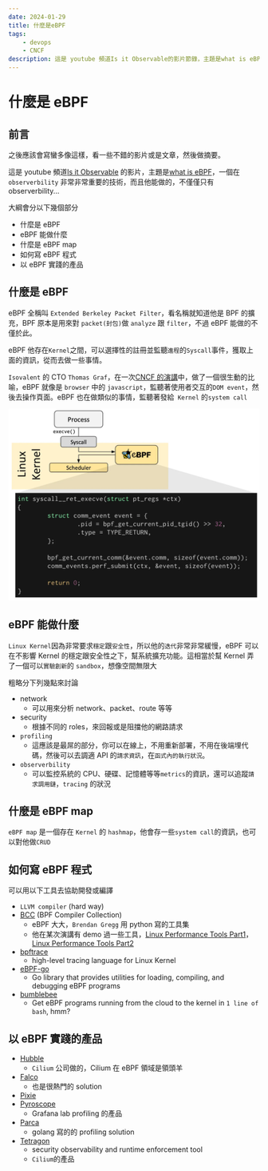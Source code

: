 ```yaml
---
date: 2024-01-29
title: 什麼是eBPF
tags:
    - devops
    - CNCF
description: 這是 youtube 頻道Is it Observable的影片節錄，主題是what is eBPF，一個在 observerbility 非常非常重要的技術，而且他能做的，不僅僅只有 observerbility...
---
```


# 什麼是 eBPF

## 前言

之後應該會寫蠻多像這樣，看一些不錯的影片或是文章，然後做摘要。

這是 youtube 頻道[Is it Observable](https://www.youtube.com/@IsitObservable) 的影片，主題是[what is eBPF](https://www.youtube.com/watch?v=jM3vL2LLm5o)，一個在 `observerbility` 非常非常重要的技術，而且他能做的，不僅僅只有 observerbility...

大綱會分以下幾個部分

-   什麼是 eBPF
-   eBPF 能做什麼
-   什麼是 eBPF map
-   如何寫 eBPF 程式
-   以 eBPF 實踐的產品

## 什麼是 eBPF

eBPF 全稱叫 `Extended Berkeley Packet Filter`，看名稱就知道他是 BPF 的擴充，BPF 原本是用來對 `packet(封包)`做 `analyze` 跟 `filter`，不過 eBPF 能做的不僅於此。

eBPF 他存在`Kernel`之間，可以選擇性的註冊並監聽`進程`的`Syscall`事件，獲取上面的資訊，從而去做一些事情。

`Isovalent` 的 CTO `Thomas Graf`，在一次[CNCF 的演講](https://youtu.be/KhPrMW5Rbbc?si=6UbZuv7rKajZke0i&t=71)中，做了一個很生動的比喻，eBPF 就像是 `browser` 中的 `javascript`，監聽著使用者交互的`DOM event`，然後去操作頁面。eBPF 也在做類似的事情，監聽著發給` Kernel` 的`system call`

![eBPF](../images/2024-01-29_02/01.webp)

## eBPF 能做什麼

`Linux Kernel`因為非常要求`穩定`跟`安全性`，所以他的`迭代`非常非常緩慢，eBPF 可以在不影響 Kernel 的穩定跟安全性之下，幫系統擴充功能。這相當於幫 Kernel 弄了一個可以`實驗創新`的 `sandbox`，想像空間無限大

粗略分下列幾點來討論

-   network
    -   可以用來分析 network、packet、route 等等
-   security
    -   根據不同的 roles，來回報或是阻擋他的網路請求
-   `profiling`
    -   這應該是最屌的部分，你可以在線上，不用重新部署，不用在後端埋代碼，然後可以去調適 API 的`請求資訊`，在`函式內的執行狀況`。
-   `observerbility`
    -   可以監控系統的 CPU、硬碟、記憶體等等`metrics`的資訊，還可以追蹤`請求調用鏈`，`tracing` 的狀況

## 什麼是 eBPF map

`eBPF map` 是一個存在 `Kernel` 的 `hashmap`，他會存一些`system call`的資訊，也可以對他做`CRUD`

## 如何寫 eBPF 程式

可以用以下工具去協助開發或編譯

-   `LLVM compiler` (hard way)
-   [BCC](https://github.com/iovisor/bcc) (BPF Compiler Collection)
    -   eBPF 大大，`Brendan Gregg` 用 python 寫的工具集
    -   他在某次演講有 demo 過一些工具，[Linux Performance Tools Part1](https://www.youtube.com/watch?v=FJW8nGV4jxY)，[Linux Performance Tools Part2](https://www.youtube.com/watch?v=zrr2nUln9Kk&t=2271s)
-   [bpftrace](https://github.com/iovisor/bpftrace)
    -   high-level tracing language for Linux Kernel
-   [eBPF-go](https://github.com/cilium/ebpf)
    -   Go library that provides utilities for loading, compiling, and debugging eBPF programs
-   [bumblebee](https://github.com/solo-io/bumblebee)
    -   Get eBPF programs running from the cloud to the kernel in `1 line of bash`, hmm?

## 以 eBPF 實踐的產品

-   [Hubble](https://github.com/cilium/hubble)
    -   `Cilium` 公司做的，Cilium 在 eBPF 領域是領頭羊
-   [Falco](https://falco.org/)
    -   也是很熱門的 solution
-   [Pixie](https://px.dev/)
-   [Pyroscope](https://grafana.com/oss/pyroscope/)
    -   Grafana lab profiling 的產品
-   [Parca](https://www.parca.dev/)
    -   golang 寫的的 profiling solution
-   [Tetragon](https://tetragon.io/)
    -   security observability and runtime enforcement tool
    -   `Cilium`的產品

<Comment />
